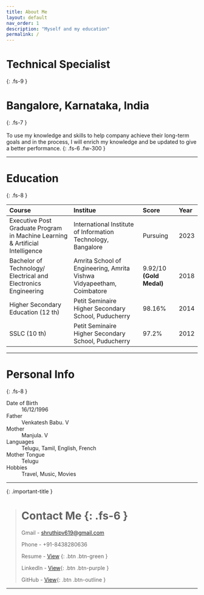 ```yaml
---
title: About Me
layout: default
nav_order: 1
description: "Myself and my education"
permalink: /
---
```


# Technical Specialist
{: .fs-9 }
# Bangalore, Karnataka, India
{: .fs-7 }
<br>
<br>
To use my knowledge and skills to help company achieve their long-term goals and in the process, I will enrich my knowledge and be updated to give a better performance.
{: .fs-6 .fw-300 }

---
# Education
{: .fs-8 }

| Course        | Institue         | Score | Year |
|:-------------|:------------------|:------|:------|
| Executive Post Graduate Program in Machine Learning & Artificial Intelligence | International Institute of Information Technology, Bangalore | Pursuing  | 2023 |
| Bachelor of Technology/ Electrical and Electronics Engineering | Amrita School of Engineering, Amrita Vishwa Vidyapeetham, Coimbatore   | 9.92/10 **(Gold Medal)**  | 2018 |
| Higher Secondary Education (12 th) | Petit Seminaire Higher Secondary School, Puducherry     | 98.16%   | 2014 |
|  SSLC (10 th)           | Petit Seminaire Higher Secondary School, Puducherry | 97.2%  | 2012 |

---
# Personal Info
{: .fs-8 }

<dl>
  <dt>Date of Birth</dt>
  <dd>16/12/1996</dd>
  <dt>Father</dt>
  <dd>Venkatesh Babu. V</dd>
  <dt>Mother</dt>
  <dd>Manjula. V</dd>
  <dt>Languages</dt>
  <dd>Telugu, Tamil, English, French</dd>
  <dt>Mother Tongue</dt>
  <dd>Telugu</dd>
  <dt>Hobbies</dt>
  <dd>Travel, Music, Movies</dd>
</dl>

---
{: .important-title }
># Contact Me {: .fs-6 }
>
>Gmail - shruthipv619@gmail.com
>
>Phone - +91-8438280636
>
>Resume   - [View](/assets/media/Shruthip_Venkatesh_Resume.pdf) {: .btn .btn-green }
>
>LinkedIn - [View](https://www.linkedin.com/in/shruthip-venkatesh-b1144a106/){: .btn .btn-purple }
>
>GitHub   - [View](https://github.com/shruthipv96){: .btn .btn-outline }
---
